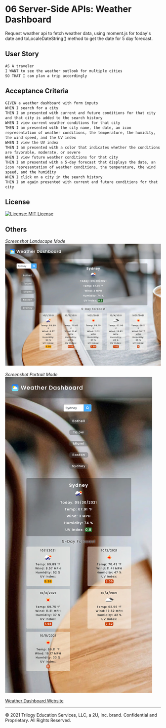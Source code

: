 # 06 Server-Side APIs: Weather Dashboard

Request weather api to fetch weather data, using moment.js for today's date and toLocaleDateString() method to get the date for 5 day forecast.

## User Story

```
AS A traveler
I WANT to see the weather outlook for multiple cities
SO THAT I can plan a trip accordingly
```

## Acceptance Criteria

```
GIVEN a weather dashboard with form inputs
WHEN I search for a city
THEN I am presented with current and future conditions for that city and that city is added to the search history
WHEN I view current weather conditions for that city
THEN I am presented with the city name, the date, an icon representation of weather conditions, the temperature, the humidity, the wind speed, and the UV index
WHEN I view the UV index
THEN I am presented with a color that indicates whether the conditions are favorable, moderate, or severe
WHEN I view future weather conditions for that city
THEN I am presented with a 5-day forecast that displays the date, an icon representation of weather conditions, the temperature, the wind speed, and the humidity
WHEN I click on a city in the search history
THEN I am again presented with current and future conditions for that city
```

## License
[![License: MIT License](https://img.shields.io/badge/License-MIT%20License-yellow.svg)](https://www.gnu.org/licenses/MIT%20License)

## Others

_Screenshot Landscape Mode_
![index.html screenshot](./doc/screenshot_l.png)<br><br/>
_Screenshot Portrait Mode_
![index.html screenshot](./doc/screenshot_p.png)

[Weather Dashboard Website](https://mt0814.github.io/Week6-Weather-dashboard/)

---

© 2021 Trilogy Education Services, LLC, a 2U, Inc. brand. Confidential and Proprietary. All Rights Reserved.
